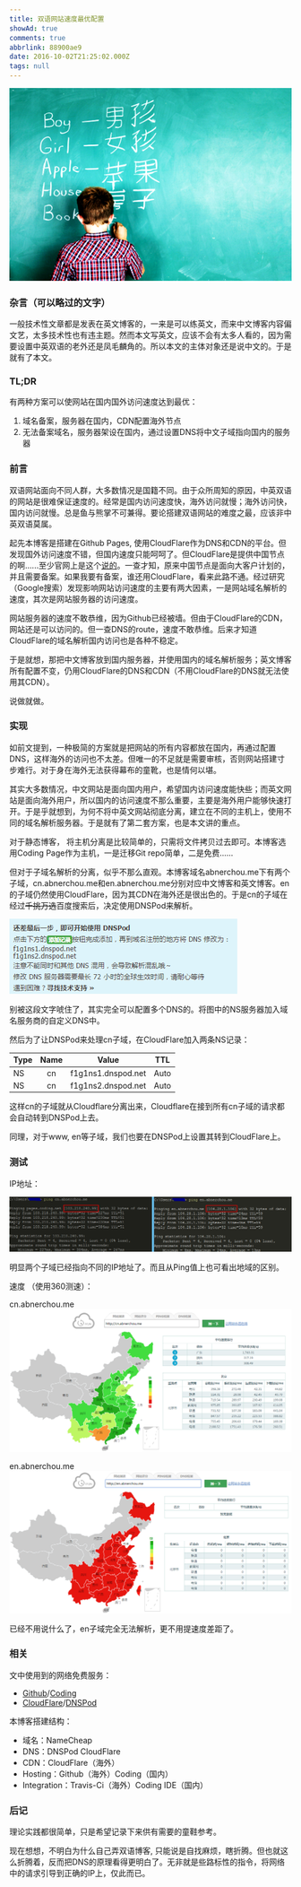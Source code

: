 ```yaml
---
title: 双语网站速度最优配置
showAd: true
comments: true
abbrlink: 88900ae9
date: 2016-10-02T21:25:02.000Z
tags: null
---
```


![](/img/bilingual_1.jpg)

### 杂言（可以略过的文字）

一般技术性文章都是发表在英文博客的，一来是可以练英文，而来中文博客内容偏文艺，太多技术性也有违主题。然而本文写英文，应该不会有太多人看的，因为需要设置中英双语的老外还是凤毛麟角的。所以本文的主体对象还是说中文的。于是就有了本文。

### TL;DR

有两种方案可以使网站在国内国外访问速度达到最优：

1. 域名备案，服务器在国内，CDN配置海外节点
2. 无法备案域名，服务器架设在国内，通过设置DNS将中文子域指向国内的服务器

### 前言

双语网站面向不同人群，大多数情况是国籍不同。由于众所周知的原因，中英双语的网站是很难保证速度的。经常是国内访问速度快，海外访问就慢；海外访问快，国内访问就慢。总是鱼与熊掌不可兼得。要论搭建双语网站的难度之最，应该非中英双语莫属。

起先本博客是搭建在Github Pages, 使用CloudFlare作为DNS和CDN的平台。但发现国外访问速度不错，但国内速度只能呵呵了。但CloudFlare是提供中国节点的啊......至少官网上是这个[说的](https://www.cloudflare.com/cdn/)。一查才知，原来中国节点是面向大客户计划的，并且需要备案。如果我要有备案，谁还用CloudFlare，看来此路不通。经过研究（Google搜索）发现影响网站访问速度的主要有两大因素，一是网站域名解析的速度，其次是网站服务器的访问速度。

网站服务器的速度不敢恭维，因为Github已经被墙。但由于CloudFlare的CDN，网站还是可以访问的。但一查DNS的route，速度不敢恭维。后来才知道CloudFlare的域名解析国内访问也是各种不稳定。

于是就想，那把中文博客放到国内服务器，并使用国内的域名解析服务；英文博客所有配置不变，仍用CloudFlare的DNS和CDN（不用CloudFlare的DNS就无法使用其CDN）。

说做就做。

### 实现

如前文提到，一种极简的方案就是把网站的所有内容都放在国内，再通过配置DNS，这样海外的访问也不太差。但唯一的不足就是需要审核，否则网站搭建寸步难行。对于身在海外无法获得幕布的童靴，也是情何以堪。

其实大多数情况，中文网站是面向国内用户，希望国内访问速度能快些；而英文网站是面向海外用户，所以国内的访问速度不那么重要，主要是海外用户能够快速打开。于是乎就想到，为何不将中英文网站彻底分离，建立在不同的主机上，使用不同的域名解析服务器。于是就有了第二套方案，也是本文讲的重点。

对于静态博客， 将主机分离是比较简单的，只需将文件拷贝过去即可。本博客选用Coding Page作为主机，一是迁移Git repo简单，二是免费......

但对于子域名解析的分离，似乎不那么直观。本博客域名abnerchou.me下有两个子域，cn.abnerchou.me和en.abnerchou.me分别对应中文博客和英文博客。en的子域仍然使用CloudFlare，因为其CDN在海外还是很出色的。于是cn的子域在经过~~千挑万选~~百度搜索后，决定使用DNSPod来解析。

![](/img/bilingual_2.png)

别被这段文字唬住了，其实完全可以配置多个DNS的。将图中的NS服务器加入域名服务商的自定义DNS中。

然后为了让DNSPod来处理cn子域，在CloudFlare加入两条NS记录：

Type | Name |       Value        | TTL
---- | :--: | :----------------: | ----
NS   |  cn  | f1g1ns1.dnspod.net | Auto
NS   |  cn  | f1g1ns2.dnspod.net | Auto

这样cn的子域就从Cloudflare分离出来，Cloudflare在接到所有cn子域的请求都会自动转到DNSPod上去。

同理，对于www, en等子域，我们也要在DNSPod上设置其转到CloudFlare上。

### 测试

IP地址：

![](/img/bilingual_3.png)

明显两个子域已经指向不同的IP地址了。而且从Ping值上也可看出地域的区别。

速度 （使用360测速）：

cn.abnerchou.me ![](/img/bilingual_4.png)

en.abnerchou.me ![](/img/bilingual_5.png)

已经不用说什么了，en子域完全无法解析，更不用提速度差距了。

### 相关

文中使用到的网络免费服务：

- [Github](http://github.com)/[Coding](http://coding.net)
- [CloudFlare](http://cloudflare.com)/[DNSPod](http://dnspod.cn)

本博客搭建结构：

- 域名：NameCheap
- DNS：DNSPod CloudFlare
- CDN：CloudFlare（海外）
- Hosting：Github（海外）Coding（国内）
- Integration：Travis-Ci（海外）Coding IDE（国内）

### 后记

理论实践都很简单，只是希望记录下来供有需要的童鞋参考。

现在想想，不明白为什么自己弄双语博客, 只能说是自找麻烦，瞎折腾。但也就这么折腾着，反而把DNS的原理看得更明白了。无非就是些路标性的指令，将网络中的请求引导到正确的IP上，仅此而已。
